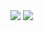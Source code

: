 <img src="https://capsule-render.vercel.app/api?type=waving&&color=0:EEFF00,100:a82da8&height=200&section=header&text=쿨거래&fontSize=50" />

<img src="https://capsule-render.vercel.app/api?type=waving&&color=0:EEFF00,100:a82da8&height=200&section=header&text=Welcome%20to%20GoGit&fontSize=40&fontAlign=60" />
